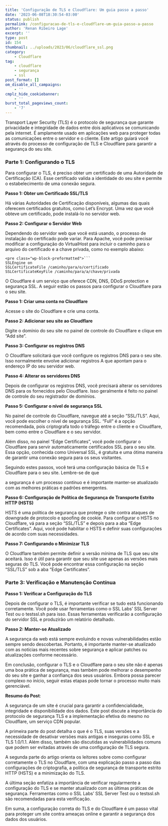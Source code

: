 ```yaml
---
title: 'Configuração de TLS e Cloudflare: Um guia passo a passo'
date: '2023-06-08T18:30:54-03:00'
status: publish
permalink: /configuracao-de-tls-e-cloudflare-um-guia-passo-a-passo
author: 'Renan Ribeiro Lage'
excerpt: ''
type: post
id: 154
thumbnail: ../uploads/2023/06/cloudflare_ssl.png
category:
    - Cloudflare
tag:
    - cloudflare
    - segurança
    - ssl
post_format: []
om_disable_all_campaigns:
    - ''
cmplz_hide_cookiebanner:
    - ''
burst_total_pageviews_count:
    - '7'
---
```

Transport Layer Security (TLS) é o protocolo de segurança que garante privacidade e integridade de dados entre dois aplicativos se comunicando pela internet. É amplamente usado em aplicações web para proteger todas as comunicações entre o servidor e o cliente. Este artigo guiará você através do processo de configuração de TLS e Cloudflare para garantir a segurança do seu site.

### Parte 1: Configurando o TLS

Para configurar o TLS, é preciso obter um certificado de uma Autoridade de Certificação (CA). Esse certificado valida a identidade do seu site e permite o estabelecimento de uma conexão segura.

**Passo 1: Obter um Certificado SSL/TLS**

Há várias Autoridades de Certificação disponíveis, algumas das quais oferecem certificados gratuitos, como Let’s Encrypt. Uma vez que você obteve um certificado, pode instalá-lo no servidor web.

**Passo 2: Configurar o Servidor Web**

Dependendo do servidor web que você está usando, o processo de instalação do certificado pode variar. Para Apache, você pode precisar modificar a configuração do VirtualHost para incluir o caminho para o arquivo do certificado e a chave privada, como no exemplo abaixo:

``` shell
<pre class="wp-block-preformatted">```
SSLEngine on
SSLCertificateFile /caminho/para/o/certificado
SSLCertificateKeyFile /caminho/para/a/chave/privada

```

O Cloudflare é um serviço que oferece CDN, DNS, DDoS protection e segurança SSL. A seguir estão os passos para configurar o Cloudflare para o seu site.

**Passo 1: Criar uma conta no Cloudflare**

Acesse o site do Cloudflare e crie uma conta.

**Passo 2: Adicionar seu site ao Cloudflare**

Digite o domínio do seu site no painel de controle do Cloudflare e clique em “Add site”.

**Passo 3: Configurar os registros DNS**

O Cloudflare solicitará que você configure os registros DNS para o seu site. Isso normalmente envolve adicionar registros A que apontam para o endereço IP do seu servidor web.

**Passo 4: Alterar os servidores DNS**

Depois de configurar os registros DNS, você precisará alterar os servidores DNS para os fornecidos pelo Cloudflare. Isso geralmente é feito no painel de controle do seu registrador de domínios.

**Passo 5: Configurar o nível de segurança SSL**

No painel de controle do Cloudflare, navegue até a seção “SSL/TLS”. Aqui, você pode escolher o nível de segurança SSL. “Full” é a opção recomendada, pois criptografa todo o tráfego entre o cliente e o Cloudflare, bem como entre o Cloudflare e o seu servidor.

Além disso, no painel “Edge Certificates”, você pode configurar o Cloudflare para servir automaticamente certificados SSL para o seu site. Essa opção, conhecida como Universal SSL, é gratuita e uma ótima maneira de garantir uma conexão segura para os seus visitantes.

Seguindo estes passos, você terá uma configuração básica de TLS e Cloudflare para o seu site. Lembre-se de que

a segurança é um processo contínuo e é importante manter-se atualizado com as melhores práticas e padrões emergentes.

**Passo 6: Configuração de Política de Segurança de Transporte Estrito HTTP (HSTS)**

HSTS é uma política de segurança que protege o site contra ataques de downgrade de protocolo e spoofing de cookie. Para configurar o HSTS no Cloudflare, vá para a seção “SSL/TLS” e depois para a aba “Edge Certificates”. Aqui, você pode habilitar o HSTS e definir suas configurações de acordo com suas necessidades.

**Passo 7: Configurando o Minimizar TLS**

O Cloudflare também permite definir a versão mínima de TLS que seu site aceitará. Isso é útil para garantir que seu site use apenas as versões mais seguras do TLS. Você pode encontrar essa configuração na seção “SSL/TLS” sob a aba “Edge Certificates”.

### Parte 3: Verificação e Manutenção Contínua

**Passo 1: Verificar a Configuração do TLS**

Depois de configurar o TLS, é importante verificar se tudo está funcionando corretamente. Você pode usar ferramentas como o SSL Labs’ SSL Server Test ou o testssl.sh para isso. Essas ferramentas verificarão a configuração do servidor SSL e produzirão um relatório detalhado.

**Passo 2: Manter-se Atualizado**

A segurança da web está sempre evoluindo e novas vulnerabilidades estão sempre sendo descobertas. Portanto, é importante manter-se atualizado com as notícias mais recentes sobre segurança e aplicar patches ou atualizações conforme necessário.

Em conclusão, configurar o TLS e o Cloudflare para o seu site não é apenas uma boa prática de segurança, mas também pode melhorar o desempenho do seu site e ganhar a confiança dos seus usuários. Embora possa parecer complexo no início, seguir estas etapas pode tornar o processo muito mais gerenciável.

**Resumo do Post**:

A segurança de um site é crucial para garantir a confidencialidade, integridade e disponibilidade dos dados. Este post discute a importância do protocolo de segurança TLS e a implementação efetiva do mesmo no Cloudflare, um serviço CDN popular.

A primeira parte do post detalha o que é o TLS, suas versões e a necessidade de desativar versões mais antigas e inseguras como SSL e TLS 1.0/1.1. Além disso, também são discutidas as vulnerabilidades comuns que podem ser evitadas através de uma configuração de TLS segura.

A segunda parte do artigo orienta os leitores sobre como configurar corretamente o TLS no Cloudflare, com uma explicação passo a passo das configurações de criptografia, a política de segurança de transporte estrito HTTP (HSTS) e a minimização do TLS.

A última seção enfatiza a importância de verificar regularmente a configuração do TLS e se manter atualizado com as últimas práticas de segurança. Ferramentas como o SSL Labs’ SSL Server Test ou o testssl.sh são recomendadas para esta verificação.

Em suma, a configuração correta do TLS e do Cloudflare é um passo vital para proteger um site contra ameaças online e garantir a segurança dos dados dos usuários.
